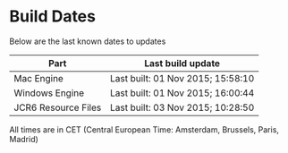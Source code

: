 # Build Dates

Below are the last known dates to updates

Part | Last build update
-----|-----
Mac Engine | Last built: 01 Nov 2015; 15:58:10
Windows Engine | Last built: 01 Nov 2015; 16:00:44
JCR6 Resource Files | Last built: 03 Nov 2015; 10:28:50
All times are in CET (Central European Time: Amsterdam, Brussels, Paris, Madrid)




